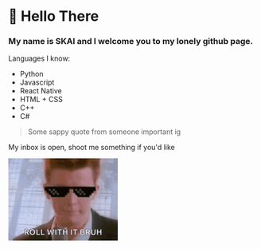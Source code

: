# 👋 Hello There

### My name is SKAI and I welcome you to my lonely github page. 

Languages I know:
- Python
- Javascript
- React Native
- HTML + CSS
- C++
- C#

> Some sappy quote from someone important ig

My inbox is open, shoot me something if you'd like

![](yes.gif)

<!---
SKAI-24/SKAI-24 is a ✨ special ✨ repository because its `README.md` (this file) appears on your GitHub profile.
You can click the Preview link to take a look at your changes.
--->
